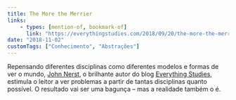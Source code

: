```yaml
---
title: The More the Merrier
links:
    - types: [mention-of, bookmark-of]
      link: "https://everythingstudies.com/2018/09/20/the-more-the-merrier/"
date: "2018-11-02"
customTags: ["Conhecimento", "Abstrações"]
---
```


Repensando diferentes disciplinas como diferentes modelos e formas de ver o mundo, [John Nerst](https://twitter.com/everytstudies), o brilhante autor do blog [Everything Studies](https://everythingstudies.com/about/), estimula o leitor a ver problemas a partir de tantas disciplinas quanto possível. O resultado vai ser uma bagunça – mas a realidade também o é.
